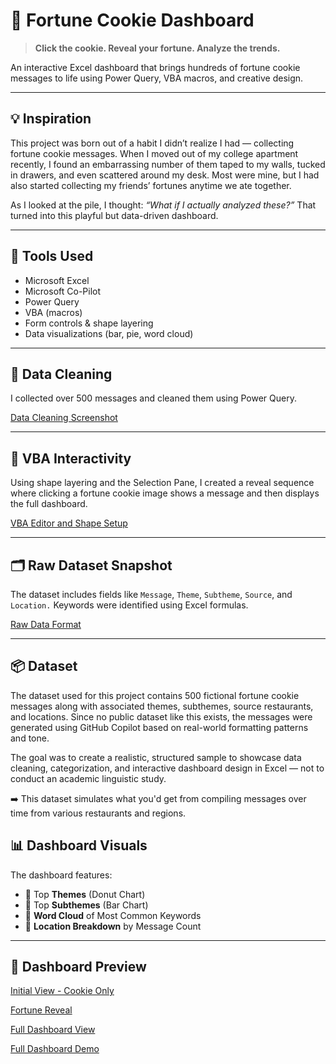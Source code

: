 # 🥠 Fortune Cookie Dashboard

> **Click the cookie. Reveal your fortune. Analyze the trends.**

An interactive Excel dashboard that brings hundreds of fortune cookie messages to life using Power Query, VBA macros, and creative design.

---

## 💡 Inspiration

This project was born out of a habit I didn’t realize I had — collecting fortune cookie messages. When I moved out of my college apartment recently, I found an embarrassing number of them taped to my walls, tucked in drawers, and even scattered around my desk. Most were mine, but I had also started collecting my friends’ fortunes anytime we ate together.

As I looked at the pile, I thought: *“What if I actually analyzed these?”* That turned into this playful but data-driven dashboard.

---

## 🧰 Tools Used

- Microsoft Excel
- Microsoft Co-Pilot
- Power Query
- VBA (macros)
- Form controls & shape layering
- Data visualizations (bar, pie, word cloud)

---

## 🧼 Data Cleaning

I collected over 500 messages and cleaned them using Power Query.

[Data Cleaning Screenshot](Fortune_Cookie_DC_PQ.jpg)


---

## 🧠 VBA Interactivity

Using shape layering and the Selection Pane, I created a reveal sequence where clicking a fortune cookie image shows a message and then displays the full dashboard.

[VBA Editor and Shape Setup](Fortune_Cookie_VBA.png)

---

## 🗂️ Raw Dataset Snapshot

The dataset includes fields like `Message`, `Theme`, `Subtheme`, `Source`, and `Location.` Keywords were identified using Excel formulas.

[Raw Data Format](Fortune_Cookie_Raw_Data.png)

---

## 📦 Dataset

The dataset used for this project contains 500 fictional fortune cookie messages along with associated themes, subthemes, source restaurants, and locations. Since no public dataset like this exists, the messages were generated using GitHub Copilot based on real-world formatting patterns and tone.

The goal was to create a realistic, structured sample to showcase data cleaning, categorization, and interactive dashboard design in Excel — not to conduct an academic linguistic study.

➡️ This dataset simulates what you'd get from compiling messages over time from various restaurants and regions.


## 📊 Dashboard Visuals

The dashboard features:

- 🥇 Top **Themes** (Donut Chart)
- 🧠 Top **Subthemes** (Bar Chart)
- 🧾 **Word Cloud** of Most Common Keywords
- 📍 **Location Breakdown** by Message Count

---

## 📸 Dashboard Preview

[Initial View - Cookie Only](Fortune_Cookie_Initial_Image.png)

[Fortune Reveal](Fortune_Cookie_Fortune_Reveal.png)

[Full Dashboard View](Fortune_Cookie_Dashboard_SS.png)

[Full Dashboard Demo](Fortune_Cookie_Dashboard_Demo.mp4)
